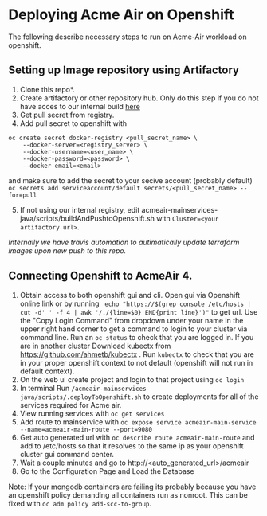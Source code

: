 # Deploying Acme Air on Openshift

The following describe necessary steps to run on Acme-Air workload on openshift.

## Setting up Image repository using Artifactory
1. Clone this repo*.
2. Create artifactory or other repository hub. Only do this step if you do not have acces to our internal build [here](https://na.artifactory.swg-devops.com/artifactory/webapp/#/artifacts/browse/tree/General/sys-ltic-docker-local/acmeair)
3. Get pull secret from registry.
4. Add pull secret to openshift with
```
oc create secret docker-registry <pull_secret_name> \
    --docker-server=<registry_server> \
    --docker-username=<user_name> \
    --docker-password=<password> \
    --docker-email=<email>
  ```
  and make sure to add the secret to your secive account (probably default)
  ` oc secrets add serviceaccount/default secrets/<pull_secret_name> --for=pull `
  
5. If not using our internal registry, edit acmeair-mainservices-java/scripts/buildAndPushtoOpenshift.sh with `Cluster=<your artifactory url>`. 

*Internally we have travis automation to autimatically update terraform images upon new push to this repo.*

## Connecting Openshift to AcmeAir 4.

1. Obtain access to both openshift gui and cli. Open gui via Openshift online link or by running ` echo "https://$(grep console /etc/hosts | cut -d' ' -f 4 | awk '/./{line=$0} END{print line}')"` to get url. Use the  "Copy Login Command" from dropdown under your name in the upper right hand corner to get a command to login to your cluster via command line. Run an `oc status` to check that you are logged in. If you are in another cluster Download kubectx from https://github.com/ahmetb/kubectx . Run `kubectx` to check that you are in your proper openshift context to not default (openshift will not run in default context).
2. On the web ui create project and login to that project using `oc login`
3. In terminal Run `/acmeair-mainservices-java/scripts/.deployToOpenshift.sh` to create deployments for all of the services required for Acme air. 
4. View running services with `oc get services`
5. Add route to mainservice with `oc expose service acmeair-main-service --name=acmeair-main-route --port=9080`
6. Get auto generated url with `oc describe route acmeair-main-route` and add to /etc/hosts so that it resolves to the same ip as your openshift cluster gui command center.
7. Wait a couple minutes and go to http://<auto_generated_url>/acmeair
8. Go to the Configuration Page and Load the Database

Note: If your mongodb containers are failing its probably because you have an openshift policy demanding all containers run as nonroot. This can be fixed with `oc adm policy add-scc-to-group`.
